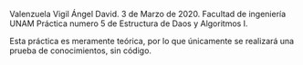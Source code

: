 Valenzuela Vigil Ángel David.
3 de Marzo de 2020.
Facultad de ingeniería UNAM
Práctica numero 5 de Estructura de Daos y Algoritmos I.

Esta práctica es meramente teórica, por lo que únicamente se realizará una prueba de conocimientos, sin código.
